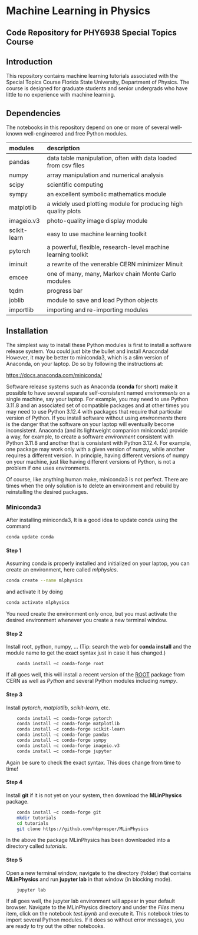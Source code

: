 # Machine Learning in Physics
## Code Repository for PHY6938 Special Topics Course

## Introduction
This repository contains machine learning tutorials associated with the Special Topics Course Florida State University, Department of Physics. The course is designed for graduate students and senior undergrads who have little to no experience with machine learning.


## Dependencies
The notebooks in this repository depend on one or more of several well-known
well-engineered and free Python modules.

| __modules__   | __description__     |
| :---          | :---        |
| pandas        | data table manipulation, often with data loaded from csv files |
| numpy         | array manipulation and numerical analysis   |
| scipy         | scientific computing    |
| sympy         | an excellent symbolic mathematics module |
| matplotlib    | a widely used plotting module for producing high quality plots |
| imageio.v3      | photo-quality image display module |
| scikit-learn  | easy to use machine learning toolkit |
| pytorch       | a powerful, flexible, research-level machine learning toolkit |
| iminuit | a rewrite of the venerable CERN minimizer Minuit |
| emcee | one of many, many, Markov chain Monte Carlo modules |
| tqdm         | progress bar |
| joblib | module to save and load Python objects |
| importlib | importing and re-importing modules |

##  Installation
The simplest way to install these Python modules is first to install a software release system. 
You could just bite the bullet and install Anaconda! However, it may be better to
miniconda3, which is a slim version of Anaconda, on your laptop. Do so by following the instructions at:

https://docs.anaconda.com/miniconda/

Software release systems such as Anaconda (__conda__ for short) make
it possible to have several separate self-consistent named
*environments* on a single machine, say your laptop. For example, you
may need to use Python 3.11.8 and an associated set of compatible
packages and at other times you may need to use Python 3.12.4 with
packages that require that particular version of Python.  If you install software without using *environments* there is
the danger that the software on your laptop will eventually become
inconsistent. Anaconda (and its lightweight companion miniconda)
provide a way, for example, to create a software *environment*
consistent with Python 3.11.8 and another that is consistent with
Python 3.12.4.  For example,
one package may work only with a given version of numpy, while another
requires a different version. In principle, having different versions of numpy on
your machine, just
like having different versions of Python, is not a problem if one uses
environments.

Of course, like anything human make, miniconda3 is not
perfect. There are times when the only solution is to delete an
environment and rebuild by reinstalling the desired packages.

### Miniconda3

After installing miniconda3, It is a good idea to update conda using the command
```bash
conda update conda
```
#### Step 1 
Assuming conda is properly installed and initialized on your laptop, you can create an environment, here called *mlphysics*. 
```bash
conda create --name mlphysics
```
and activate it by doing
```bash
conda activate mlphysics
```
You need create the environment only once, but you must activate the desired environment whenever you create a new terminal window.

#### Step 2 
Install root, python, numpy, … (Tip: search the web for **conda install** and the
module name to get the exact syntax just in case it has changed.)
```
	conda install –c conda-forge root
```
If all goes well, this will install a recent version of the [ROOT](https://root.cern.ch) package from CERN as well as *Python* and several Python modules including *numpy*.

#### Step 3
Install *pytorch*, *matplotlib*, *scikit-learn*, etc.
```bash
	conda install –c conda-forge pytorch
	conda install –c conda-forge matplotlib
	conda install –c conda-forge scikit-learn
	conda install –c conda-forge pandas
	conda install –c conda-forge sympy
	conda install –c conda-forge imageio.v3
	conda install –c conda-forge jupyter
```
Again be sure to check the exact syntax. This does change from time to time!

#### Step 4
Install __git__ if it is not yet on your system, then download the **MLinPhysics** package.
```bash
	conda install –c conda-forge git
	mkdir tutorials
	cd tutorials
	git clone https://github.com/hbprosper/MLinPhysics
```
In the above the package MLinPhysics has been downloaded into a directory called *tutorials*.

#### Step 5

Open a new terminal window, navigate to the directory (folder) that contains **MLinPhysics** and run  **jupyter lab** in that window (in blocking mode).
```bash
	jupyter lab
```
If all goes well, the jupyter lab environment will appear in your default browser. 
Navigate to the MLinPhysics directory and under the *Files* menu item, click on the notebook *test.ipynb* and execute it. This notebook tries to import several Python modules. If it does so without error messages, you are ready to try out the other notebooks.

